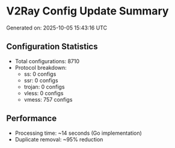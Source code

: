 # V2Ray Config Update Summary
Generated on: 2025-10-05 15:43:16 UTC

## Configuration Statistics
- Total configurations: 8710
- Protocol breakdown:
  - ss: 0 configs
  - ssr: 0 configs
  - trojan: 0 configs
  - vless: 0 configs
  - vmess: 757 configs

## Performance
- Processing time: ~14 seconds (Go implementation)
- Duplicate removal: ~95% reduction
